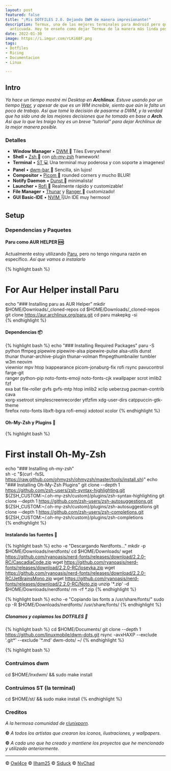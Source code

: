 ```yaml
---
layout: post
featured: false
title: "¡Mis DOTFILES 2.0. Dejando DWM de manera impresionante!"
description: Termux, una de las mejores terminales para Android pero que luce un poco
  anticuada. Hoy te enseño como dejar Termux de la manera más linda posible!
date: 2022-01-30
image: https://i.imgur.com/rLKi68F.png
tags:
- Dotfiles
- Ricing
- Documentacion
- Linux

---
```

## Intro

*Ya hace un tiempo mostré mi Desktop en <strong>Archlinux</strong>. Estuve usando por un tiempo [Hypr](https://github.com/vaxerski/Hypr), y apesar de que es un WM increíble, siento que aún le falta un poco de trabajo. Así que tomé la decisión de pasarme a DWM, y la verdad que ha sido una de las mejores decisiones que he tomado en base a <strong>Arch</strong>. Así que lo que les traigo hoy es un breve "tutorial" para dejar Archlinux de la mejor manera posible.*

### Detalles

* **Window Manager** • [DWM ](https://github.com/siduck/chadwm)🎨 Tiles Everywhere!
* **Shell** • [Zsh ](https://www.zsh.org) 🐚 con [oh-my-zsh](https://github.com/ohmyzsh/ohmyzsh) framework!
* **Terminal** • [ST ](https://github.com/siduck/st) 💻 Una terminal muy poderosa y con soporte a imagenes!
* **Panel** • [dwm-bar ](https://github.com/siduck/chadwm)🍧 Sencilla, sin lujos!
* **Compositor** • [Picom ](https://github.com/yshui/picom) 🍩 rounded corners y mucho BLUR!
* **Notify Daemon** • [Dunst ](https://github.com/dunst-project/dunst) 🍃 minimalista!
* **Launcher** • [Rofi ](https://github.com/davatorium/rofi) 🚀 Realmente rápido y customizable!
* **File Manager** • [Thunar](https://github.com/xfce-mirror/thunar) y [Ranger ](https://github.com/ranger/ranger)🔖 customizado!
* **GUI Basic-IDE** • [NVIM ](https://github.com/vlagh3/NvChad) 🗒️Un IDE muy hermoso!

## Setup

### Dependencias y Paquetes

#### Paru como AUR HELPER 🆘:

Actualmente estoy utilizando [Paru](https://github.com/Morganamilo/paru), pero no tengo ninguna razón en específico. *Así que vamos a instalarlo*

{% highlight bash %}
# For Aur Helper install Paru
echo "### Installing paru as AUR Helper"
mkdir $HOME/Downloads/_cloned-repos
cd $HOME/Downloads/_cloned-repos
git clone https://aur.archlinux.org/paru.git
cd paru
makepkg -si  
{% endhighlight %}

#### Dependencias 📦

{% highlight bash %}
echo "### Installing Required Packages"
paru -S python ffmpeg pipewire pipewire-alsa pipewire-pulse alsa-utils dunst       \
thunar thunar-archive-plugin thunar-volman ffmpegthumbnailer tumbler w3m neovim    \
viewnior mpv htop lxappearance picom-jonaburg-fix rofi rsync pavucontrol farge-git \
ranger python-pip noto-fonts-emoji noto-fonts-cjk xwallpaper scrot imlib2 fzf      \
exa bat file-roller gvfs gvfs-mtp htop imlib2 xclip ueberzug pacman-contrib cava   \
xorg-xsetroot simplescreenrecorder ytfzfim xdg-user-dirs catppuccin-gtk-theme      \
firefox noto-fonts libxft-bgra rofi-emoji xdotool xcolor
{% endhighlight %}

#### Oh-My-Zsh y Plugins 🐚

{% highlight bash %}
# First install Oh-My-Zsh 
echo "### Installing oh-my-zsh"  
sh -c "$(curl -fsSL https://raw.github.com/ohmyzsh/ohmyzsh/master/tools/install.sh)"
echo "### Installing Oh-My-Zsh Plugins"
git clone --depth 1 https://github.com/zsh-users/zsh-syntax-highlighting.git ${ZSH_CUSTOM:~/.oh-my-zsh/custom}/plugins/zsh-syntax-highlighting
git clone --depth 1 https://github.com/zsh-users/zsh-autosuggestions.git ${ZSH_CUSTOM:~/.oh-my-zsh/custom}/plugins/zsh-autosuggestions
git clone --depth 1 https://github.com/zsh-users/zsh-completions.git ${ZSH_CUSTOM:~/.oh-my-zsh/custom}/plugins/zsh-completions  
{% endhighlight %}

#### Instalando las fuentes 🍉

{% highlight bash %}
echo -e "Descargando Nerdfonts..."
mkdir -p $HOME/Downloads/nerdfonts/
cd $HOME/Downloads/
wget https://github.com/ryanoasis/nerd-fonts/releases/download/2.2.0-RC/CascadiaCode.zip
wget https://github.com/ryanoasis/nerd-fonts/releases/download/2.2.0-RC/Iosevka.zip
wget https://github.com/ryanoasis/nerd-fonts/releases/download/2.2.0-RC/JetBrainsMono.zip
wget https://github.com/ryanoasis/nerd-fonts/releases/download/2.2.0-RC/Noto.zip
unzip '*.zip' -d $HOME/Downloads/nerdfonts/
rm -rf *.zip
{% endhighlight %}

{% highlight bash %} 
echo -e "Copiando las fonts a /usr/share/fonts/"
sudo cp -R $HOME/Downloads/nerdfonts/ /usr/share/fonts/
{% endhighlight %}

##### Clonamos y copiamos los DOTFILES 🌸

{% highlight bash %}
cd $HOME/Documents/
git clone --depth 1 https://github.com/linuxmobile/dwm-dots.git
rsync -avxHAXP --exclude '.git*' --exclude '*.md' dwm-dots/ ~/
{% endhighlight %}

{% highlight bash %}
### Contruimos dwm 
cd $HOME/lnxdwm/ && sudo make install 
### Contruimos ST (la terminal)
cd $HOME/st/ && sudo make install 
{% endhighlight %}



### Creditos

_A la hermosa comunidad de [r/unixporn](https://www.reddit.com/r/unixporn)._

**©** _A todos los artistas que crearon los iconos, ilustraciones, y wallpapers._

**©** _A cada uno que ha creado y mantiene los proyectos que he mencionado y utilizado anteriormente._

---

© [Owl4ce](https://github.com/owl4ce)
© [Ilham25](https://github.com/ilham25)
© [Siduck](https://github.com/siduck)
© [NvChad](https://github.com/NvChad)
